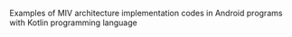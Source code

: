 Examples of MIV architecture implementation codes in Android programs with Kotlin programming language
